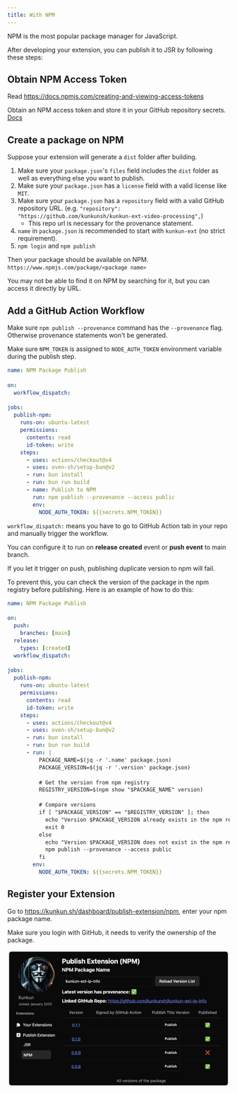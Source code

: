 ```yaml
---
title: With NPM
---
```


NPM is the most popular package manager for JavaScript.

After developing your extension, you can publish it to JSR by following these steps:

## Obtain NPM Access Token

Read https://docs.npmjs.com/creating-and-viewing-access-tokens

Obtain an NPM access token and store it in your GitHub repository secrets. [Docs](https://docs.github.com/en/actions/security-for-github-actions/security-guides/using-secrets-in-github-actions)

## Create a package on NPM

Suppose your extension will generate a `dist` folder after building.

1. Make sure your `package.json`'s `files` field includes the `dist` folder as well as everything else you want to publish.
2. Make sure your `package.json` has a `license` field with a valid license like `MIT`.
3. Make sure your `package.json` has a `repository` field with a valid GitHub repository URL. (e.g. `"repository": "https://github.com/kunkunsh/kunkun-ext-video-processing",`)
   - This repo url is necessary for the provenance statement.
4. `name` in `package.json` is recommended to start with `kunkun-ext` (no strict requirement).
5. `npm login` and `npm publish`

Then your package should be available on NPM. `https://www.npmjs.com/package/<package name>`

You may not be able to find it on NPM by searching for it, but you can access it directly by URL.

## Add a GitHub Action Workflow

Make sure `npm publish --provenance` command has the `--provenance` flag. Otherwise provenance statements won't be generated.

Make sure `NPM_TOKEN` is assigned to `NODE_AUTH_TOKEN` environment variable during the publish step.

```yaml title=".github/workflows/npm-publish.yml"
name: NPM Package Publish

on:
  workflow_dispatch:

jobs:
  publish-npm:
    runs-on: ubuntu-latest
    permissions:
      contents: read
      id-token: write
    steps:
      - uses: actions/checkout@v4
      - uses: oven-sh/setup-bun@v2
      - run: bun install
      - run: bun run build
      - name: Publish to NPM
        run: npm publish --provenance --access public
        env:
          NODE_AUTH_TOKEN: ${{secrets.NPM_TOKEN}}
```

`workflow_dispatch:` means you have to go to GitHub Action tab in your repo and manually trigger the workflow.

You can configure it to run on **release created** event or **push event** to main branch. 

If you let it trigger on push, publishing duplicate version to npm will fail.

To prevent this, you can check the version of the package in the npm registry before publishing.
Here is an example of how to do this:

```yaml title=".github/workflows/npm-publish.yml"
name: NPM Package Publish

on:
  push:
    branches: [main]
  release:
    types: [created]
  workflow_dispatch:

jobs:
  publish-npm:
    runs-on: ubuntu-latest
    permissions:
      contents: read
      id-token: write
    steps:
      - uses: actions/checkout@v4
      - uses: oven-sh/setup-bun@v2
      - run: bun install
      - run: bun run build
      - run: |
          PACKAGE_NAME=$(jq -r '.name' package.json)
          PACKAGE_VERSION=$(jq -r '.version' package.json)

          # Get the version from npm registry
          REGISTRY_VERSION=$(npm show "$PACKAGE_NAME" version)

          # Compare versions
          if [ "$PACKAGE_VERSION" == "$REGISTRY_VERSION" ]; then
            echo "Version $PACKAGE_VERSION already exists in the npm registry."
            exit 0
          else
            echo "Version $PACKAGE_VERSION does not exist in the npm registry. Proceeding..."
            npm publish --provenance --access public
          fi
        env:
          NODE_AUTH_TOKEN: ${{secrets.NPM_TOKEN}}
```

## Register your Extension

Go to https://kunkun.sh/dashboard/publish-extension/npm, enter your npm package name.

Make sure you login with GitHub, it needs to verify the ownership of the package.

![](../../../../../assets/demo/instructions/npm-publish.png)

